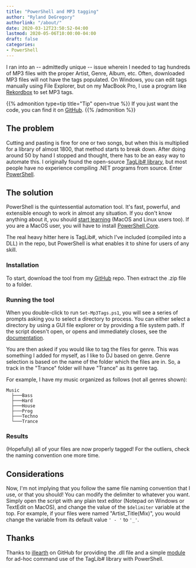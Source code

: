 ```yaml
---
title: "PowerShell and MP3 tagging"
author: "Ryland DeGregory"
authorlink: "/about/"
date: 2020-03-12T23:50:52-04:00
lastmod: 2020-05-06T10:00:00-04:00
draft: false
categories:
- PowerShell
---
```


I ran into an -- admittedly unique -- issue wherein I needed to tag hundreds of MP3 files with the proper Artist, Genre, Album, etc. Often, downloaded MP3 files will not have the tags populated. On Windows, you can edit tags manually using File Explorer, but on my MacBook Pro, I use a program like [Rekordbox](https://rekordbox.com/en/) to set MP3 tags.

<!--more-->
{{% admonition type=tip title="Tip" open=true %}}
If you just want the code, you can find it on [GitHub](https://github.com/RylandDeGregory/PSTagLib).
{{% /admonition %}}

## The problem

Cutting and pasting is fine for one or two songs, but when this is multiplied for a library of almost 1800, that method starts to break down. After doing around 50 by hand I stopped and thought, there has to be an easy way to automate this. I originally found the open-source [TagLib# library](https://github.com/mono/taglib-sharp), but most people have no experience compiling .NET programs from source. Enter [PowerShell](https://github.com/PowerShell/PowerShell).

## The solution

PowerShell is the quintessential automation tool. It's fast, powerful, and extensible enough to work in almost any situation. If you don't know anything about it, you should [start learning](https://github.com/PowerShell/PowerShell/tree/master/docs/learning-powershell) (MacOS and Linux users too). If you are a MacOS user, you will have to install [PowerShell Core](https://github.com/PowerShell/PowerShell#get-powershell).

The real heavy hitter here is TagLib#, which I've included (compiled into a DLL) in the repo, but PowerShell is what enables it to shine for users of any skill.

### Installation

To start, download the tool from my [GitHub](https://github.com/RylandDeGregory/PSTagLib) repo. Then extract the .zip file to a folder.

### Running the tool

When you double-click to run `Set-Mp3Tags.ps1`, you will see a series of prompts asking you to select a directory to process. You can either select a directory by using a GUI file explorer or by providing a file system path. If the script doesn't open, or opens and immediately closes, see the [documentation](https://github.com/RylandDeGregory/PSTagLib/blob/master/README.md#script-wont-execute).

You are then asked if you would like to tag the files for genre. This was something I added for myself, as I like to DJ based on genre. Genre selection is based on the name of the folder which the files are in. So, a track in the "Trance" folder will have "Trance" as its genre tag.

For example, I have my music organized as follows (not all genres shown):

```text
Music
  ├───Bass
  ├───Hard
  ├───House
  ├───Prog
  ├───Techno
  └───Trance
```

### Results

(Hopefully) all of your files are now properly tagged! For the outliers, check the naming convention one more time.

## Considerations

Now, I'm not implying that you follow the same file naming convention that I use, or that you should! You can modify the delimiter to whatever you want. Simply open the script with any plain text editor (Notepad on Windows or TextEdit on MacOS), and change the value of the `$delimiter` variable at the top. For example, if your files were named "Artist_Title(Mix)", you would change the variable from its default value `' - '` to `'_'`.

## Thanks

Thanks to [illearth](https://github.com/illearth) on GitHub for providing the .dll file and a simple [module](https://github.com/illearth/powershell-taglib) for ad-hoc command use of the TagLib# library with PowerShell.
